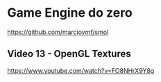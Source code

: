 # Game Engine do zero 

https://github.com/marciovmf/smol

## Video 13 - OpenGL Textures

https://www.youtube.com/watch?v=FO8NHrX9Y8g